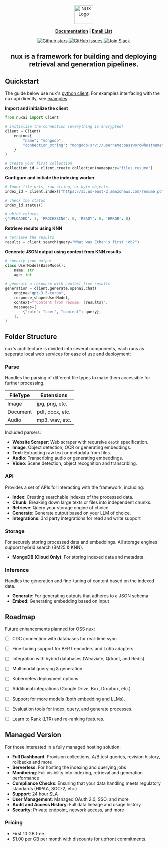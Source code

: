 <p align="center">
  <img height="60" src="https://nux.ai/static/img/brand/nux_logo_dark.png" alt="NUX Logo">
</p>
<p align="center">
<strong><a href="https://docs.nux.ai/">Documentation</a> | <a href="https://www.nux.ai/newsletter-signup/">Email List</a>
</strong>
</p>

<p align="center">
    <a href="https://github.com/nux-ai/server/stargazers">
        <img src="https://img.shields.io/github/stars/nux-ai/server.svg?style=flat&color=yellow" alt="Github stars"/>
    </a>
    <a href="https://github.com/nux-ai/server/issues">
        <img src="https://img.shields.io/github/issues/nux-ai/server.svg?style=flat&color=success" alt="GitHub issues"/>
    </a>
    <a href="https://join.slack.com/t/nuxai/shared_invite/zt-2efp37o7q-FDyH3LFPkeOsc9Vi_Q6ZEA">
        <img src="https://img.shields.io/badge/slack-join-green.svg?logo=slack" alt="Join Slack"/>
    </a>
</p>

<h2 align="center">
    <b>nux is a framework for building and deploying retrieval and generation pipelines.</b>
</h2>

<!-- ![nux Logo](https://nux.com/static/img/logo-dark.png) -->

## Quickstart

The guide below use nux's [python client](https://github.com/nux-ai/nux-python). For examples interfacing with the nux api directly, see [examples](/examples).

**Import and initialize the client**

```python
from nuxai import Client

# initialize the connection (everything is encrypted)
client = Client(
    engine={
        "name": "mongodb",
        "connection_string": "mongodb+srv://username:password@hostname"
    }
)

# create your first collection
collection_id = client.create_collection(namespace="files.resume")
```

**Configure and initiate the indexing worker**

```python
# Index file urls, raw string, or byte objects. 
index_id = client.index(["https://s3.us-east-2.amazonaws.com/resume.pdf"])

# check the status
index_id.status()

# which returns
{'UPLOADED': 1, 'PROCESSING': 0, 'READY': 0, 'ERROR': 0}
```

**Retrieve results using KNN**

```python
# retrieve the results
results = client.search(query="What was Ethan's first job?")
```

**Generate JSON output using context from KNN results**
```python
# specify json output
class UserModel(BaseModel):
    name: str
    age: int

# generate a response with context from results
generation = client.generate.openai.chat(
    engine="gpt-3.5-turbo",
    response_shape=UserModel,
    context=f"Content from resume: {results}",
    messages=[
        {"role": "user", "content": query},
    ],
)
```

## Folder Structure

nux's architecture is divided into several components, each runs as seperate local web services for ease of use and deployment:

### Parse

Handles the parsing of different file types to make them accessible for further processing.

| FileType | Extensions      |
|----------|-----------------|
| Image    | jpg, png, etc.  |
| Document | pdf, docx, etc. |
| Audio    | mp3, wav, etc.  |

Included parsers:

- **Website Scraper**: Web scraper with recursive `depth` specification.
- **Image**: Object detection, OCR or generating embeddings.
- **Text**: Extracting raw text or metadata from files.
- **Audio**: Transcribing audio or generating embeddings.
- **Video**: Scene detection, object recognition and transcribing.

### API

Provides a set of APIs for interacting with the framework, including:

- **Index**: Creating searchable indexes of the processed data.
- **Chunk**: Breaking down large texts or files into independent chunks.
- **Retrieve**: Query your storage engine of choice
- **Generate**: Generate output based on your LLM of choice.
- **Integrations**: 3rd party integrations for read and write support

### Storage

For securely storing processed data and embeddings. All storage engines support hybrid search (BM25 & KNN).

- **MongoDB (Cloud Only)**: For storing indexed data and metadata.

### Inference

Handles the generation and fine-tuning of content based on the indexed data.

- **Generate**: For generating outputs that adheres to a JSON schema
- **Embed**: Generating embedding based on input


## Roadmap

Future enhancements planned for OSS nux:

- [ ] CDC connection with databases for real-time sync
- [ ] Fine-tuning support for BERT encoders and LoRa adapters.
- [ ] Integration with hybrid databases (Weaviate, Qdrant, and Redis).
- [ ] Multimodal querying & generation
- [ ] Kubernetes deployment options
- [ ] Additional integrations (Google Drive, Box, Dropbox, etc.).
- [ ] Support for more models (both embedding and LLMs).
- [ ] Evaluation tools for index, query, and generate processes.
- [ ] Learn to Rank (LTR) and re-ranking features.


## Managed Version

For those interested in a fully managed hosting solution:

- **Full Dashboard**: Provision collections, A/B test queries, revision history, rollbacks and more
- **Serverless**: For hosting the indexing and querying jobs
- **Monitoring**: Full visibility into indexing, retrieval and generation performance
- **Compliance Checks**: Ensuring that your data handling meets regulatory standards (HIPAA, SOC-2, etc.)
- **Support**: 24 hour SLA 
- **User Management**: Managed OAuth 2.0, SSO, and more
- **Audit and Access History**: Full data lineage and usage history
- **Security**: Private endpoint, network access, and more

### Pricing

- First 10 GB free
- $1.00 per GB per month with discounts for upfront commitments.
